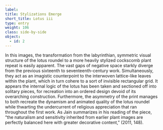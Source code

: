 ```yaml
---
label:
title: Stylizations Emerge
short_title: Lotus iii
type: entry
weight: 106
class: side-by-side
object:
  - id: 2
---
```

In this images, the transformation from the labyrinthian, symmetric visual structure of the lotus roundel to a more heavily stylized cockscomb plant repeat is easily apparent. The vast gaps of negative space starkly diverge from the previous sixteenth to seventeenth-century work. Simultaneously, they act as an imagistic counterpoint to the interwoven lattice-like leaves within the plant, which in turn cohere to a sort of invisible rectangular grid. It appears the internal logic of the lotus has been taken and sectioned off into solitary pieces, for recreation into an ordered design devoid of its overarching construction. Furthermore, the asymmetry of the print manages to both recreate the dynamism and animated quality of the lotus roundel while thwarting the undercurrent of religious appreciation that ran throughout the first work. As Jain summarizes in his reading of the piece, “the naturalism and sensitivity inherited from earlier plant images are perfectly balanced here with greater decorative content,” (2011, 148).
